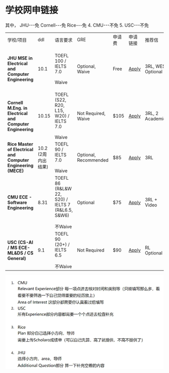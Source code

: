 # 学校网申链接
其中，
JHU---免
Cornell---免
Rice---免
4. CMU---不免
5. USC---不免

|                                                               |               |                                                                 |                       |      |                                                                                   |                   |                                                                                                                  |
| ------------------------------------------------------------- | ------------- | --------------------------------------------------------------- | --------------------- | ---- | --------------------------------------------------------------------------------- | ----------------- | ---------------------------------------------------------------------------------------------------------------- |
| 学校/项目                                                         | ddl           | 语言要求                                                            | GRE                   | 申请费  | 申请链接                                                                              | 推荐信               | 联系方式                                                                                                             |
| **JHU MSE in Electrical and Computer Engineering**            | 10.1          | TOEFL 100 / IELTS 7.0<br><br>Waive                              | Optional, Waive       | Free | [Apply](https://applygrad.jhu.edu/apply/?sr=a2ae7785-6082-475c-8418-33159161cba3) | 3RL, WES Optional | Email: ecegrad@jhu.edu / WSEGrad-Admissions@jhu.edu  <br>Address: 3400 North Charles Street, Baltimore, MD 21218 |
| **Cornell M.Eng. in Electrical and Computer Engineering**     | 10.15         | TOEFL (S22, R20, L15, W20) / IELTS 7.0<br><br>Waive             | Not Required, Waive   | $105 | [Apply](https://gradschool.cornell.edu/admissions/application-steps/apply-now/)   | 3RL, 2 Academic   | Director: Joe Skovira (jfs9@cornell.edu)                                                                         |
| **Rice Master of Electrical and Computer Engineering (MECE)** | 10.2 (2周内出结果) | TOEFL 90 / IELTS 7.0<br><br>Waive                               | Optional, Recommended | $85  | [Apply](https://gradapply.rice.edu/)                                              | 3RL               | Email: ecemece@rice.edu                                                                                          |
| **CMU ECE - Software Engineering**                            | 8.31          | TOEFL 86 (R&L&W 22, S20) / IELTS 7 (R&L6.5, S&W6)<br><br>不Waive | Optional              | $75  | [Apply](https://gradadmissions.engineering.cmu.edu/apply/)                        | 3RL + Video       | Email: apps@ece.cmu.edu / Phone: 412-268-4786                                                                    |
| **USC (CS-AI / MS ECE-ML&DS / CS General)**                   | 9.1           | TOEFL 90 (20+) / IELTS 6.5<br><br>不Waive                        | Not Required          | $90  | [Apply](https://usc.cas.myliaison.com/applicant-ux/#/login)                       | RL Optional       | —                                                                                                                |

![](assets/b20ba0f1bd7dda6621da8ea29748b2fa_MD5.webp)